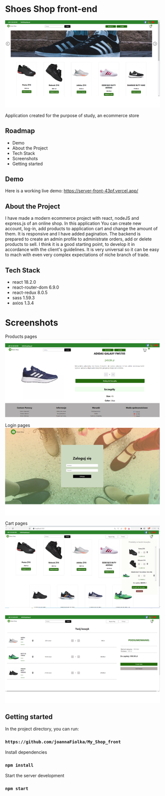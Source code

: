
# Shoes Shop front-end
![App Screenshot](src/assets/home.png)

Application created for the purpose of study, an ecommerce store


## Roadmap

- Demo
- About the Project
- Tech Stack
- Screenshots
- Getting started


## Demo

Here is a working live demo: https://server-front-43pf.vercel.app/


## About the Project
I have made a modern ecommerce project with react, nodeJS and express.js of an online shop. In this application You can create new account, log-in, add products to application cart and change the amount of them. It is responsive and I have added pagination. The backend is prepared to create an admin profile to administrate orders, add or delete products to sell.
I think it is a good starting point, to develop it in accordance with  the client's guidelines. It is very universal so it can be easy to mach with even very  complex expectations of niche branch of  trade.

## Tech Stack

- react 18.2.0
- react-router-dom 6.9.0
- react-redux 8.0.5
- sass 1.59.3
- axios 1.3.4

# Screenshots
Products pages
![App Screenshot](src/assets/product.png)

Login pages
![App Screenshot](src/assets/login.png)

Cart pages
![App Screenshot](src/assets/cart.png)
![App Screenshot](src/assets/cart%20pages.png)

## Getting started

In the project directory, you can run:

### `https://github.com/joannaFiolka/My_Shop_front`

Install dependencies

### `npm install`

Start the server development

### `npm start`

